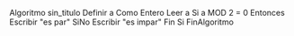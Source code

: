 
Algoritmo sin_titulo
	Definir a Como Entero
	Leer a
	Si a MOD 2 = 0 Entonces
		Escribir "es par"
	SiNo
		Escribir "es impar"
	Fin Si
FinAlgoritmo

